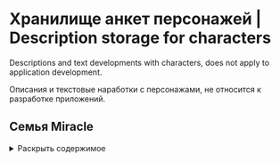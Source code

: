 # Хранилище анкет персонажей | Description storage for characters
Descriptions and text developments with characters, does not apply to application development.

Описания и текстовые наработки с персонажами, не относится к разработке приложений.

## Семья Miracle
<details><summary>Раскрыть содержимое</summary>

   ### [Общее описание и история семьи Miracle.](./Miracle%20Family/Общее%20описание%20семьи.md)
   ### [Описание родителей. Метин и Лале Миракл.](./Miracle%20Family/Метин%20и%20Лале.md)
   ### [Описание персонажей Тай Миракл и Айсу Миракл.](./Miracle%20Family/Тай%20и%20Айсу.md)

</details>
